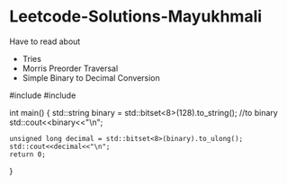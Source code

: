 # Leetcode-Solutions-Mayukhmali



Have to read about 

- Tries
- Morris Preorder Traversal
- Simple Binary to Decimal Conversion

#include <iostream>
#include <bitset>

int main()
{
    std::string binary = std::bitset<8>(128).to_string(); //to binary
    std::cout<<binary<<"\n";

    unsigned long decimal = std::bitset<8>(binary).to_ulong();
    std::cout<<decimal<<"\n";
    return 0;
}

